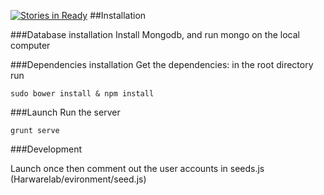 [![Stories in Ready](https://badge.waffle.io/wearhacks/HardwareLab.png?label=ready&title=Ready)](https://waffle.io/wearhacks/HardwareLab)
##Installation


###Database installation
Install Mongodb, and run mongo on the local computer 

###Dependencies installation
Get the dependencies: in the root directory run

```
sudo bower install & npm install 
```

###Launch
Run the server

```
grunt serve
```

###Development 

Launch once then comment out the user accounts in seeds.js (Harwarelab/evironment/seed.js)
